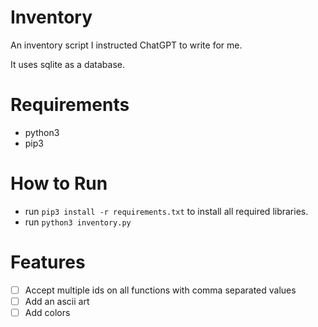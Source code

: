 # Inventory
An inventory script I instructed ChatGPT to write for me.

It uses sqlite as a database.


# Requirements
* python3
* pip3

# How to Run
- run `pip3 install -r requirements.txt` to install all required libraries.
- run `python3 inventory.py`


# Features
- [ ] Accept multiple ids on all functions with comma separated values
- [ ] Add an ascii art
- [ ] Add colors
